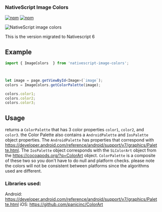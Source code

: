 ### NativeScript Image Colors
[![npm](https://img.shields.io/npm/v/nativescript-image-colors.svg)](https://www.npmjs.com/package/nativescript-image-colors)
[![npm](https://img.shields.io/npm/dt/nativescript-image-colors.svg?label=npm%20downloads)](https://www.npmjs.com/package/nativescript-image-colors)


![NativeScript image colors](https://raw.githubusercontent.com/TheOriginalJosh/nativescript-image-colors/master/screenshot.png)

This is the version migrated to Nativescript 6

## Example

```typescript
import { ImageColors  } from 'nativescript-image-colors';



let image = page.getViewById<Image>(`image`);
colors = ImageColors.getColorPalette(image);

colors.color1;
colors.color2;
colors.color3;

```

## Usage
returns a `ColorPalette` that has 3 color properties `color1`, `color2`, and `color3`. the Color Palette also contains a `AndroidPalette` and `IosPalette` object properties. The `AndroidPalette` has properties that correspond with https://developer.android.com/reference/android/support/v7/graphics/Palette.html. The `IosPalette` object corresponds with the `SLColorArt` object from the https://cocoapods.org/?q=ColorArt object. `ColorPalette` is a composite of these two so you don't have to do null and platform checks. please note the colors will not be consistent between platforms since the algorithms used are different.

### Libraries used:

Android: https://developer.android.com/reference/android/support/v7/graphics/Palette.html
iOS: https://github.com/panicinc/ColorArt
